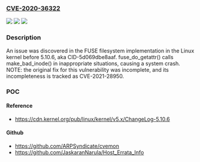 ### [CVE-2020-36322](https://cve.mitre.org/cgi-bin/cvename.cgi?name=CVE-2020-36322)
![](https://img.shields.io/static/v1?label=Product&message=n%2Fa&color=blue)
![](https://img.shields.io/static/v1?label=Version&message=n%2Fa&color=blue)
![](https://img.shields.io/static/v1?label=Vulnerability&message=n%2Fa&color=brighgreen)

### Description

An issue was discovered in the FUSE filesystem implementation in the Linux kernel before 5.10.6, aka CID-5d069dbe8aaf. fuse_do_getattr() calls make_bad_inode() in inappropriate situations, causing a system crash. NOTE: the original fix for this vulnerability was incomplete, and its incompleteness is tracked as CVE-2021-28950.

### POC

#### Reference
- https://cdn.kernel.org/pub/linux/kernel/v5.x/ChangeLog-5.10.6

#### Github
- https://github.com/ARPSyndicate/cvemon
- https://github.com/JaskaranNarula/Host_Errata_Info

